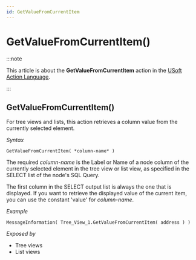```yaml
---
id: GetValueFromCurrentItem
---
```


# GetValueFromCurrentItem()




:::note

This article is about the **GetValueFromCurrentItem** action in the [USoft Action Language](/docs/Task_flow/Action_Language_reference/USoft_Action_Language.md).

:::

## **GetValueFromCurrentItem()**

For tree views and lists, this action retrieves a column value from the currently selected element.

*Syntax*

```
GetValueFromCurrentItem( *column-name* )
```

The required *column-name* is the Label or Name of a node column of the currently selected element in the tree view or list view, as specified in the SELECT list of the node's SQL Query.

The first column in the SELECT output list is always the one that is displayed. If you want to retrieve the displayed value of the current item, you can use the constant 'value' for *column-name*.

*Example*

```
MessageInformation( Tree_View_1.GetValueFromCurrentItem( address ) )
```

*Exposed by*

- Tree views
- List views